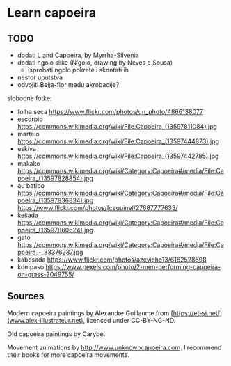 # Learn capoeira

## TODO
- dodati L and Capoeira, by Myrrha-Silvenia
- dodati ngolo slike (N’golo, drawing by Neves e Sousa)
  - isprobati ngolo pokrete i skontati ih
- nestor uputstva
- odvojiti Beija-flor među akrobacije?

slobodne fotke:
- folha seca https://www.flickr.com/photos/un_photo/4866138077
- escorpio https://commons.wikimedia.org/wiki/File:Capoeira_(13597811084).jpg
- martelo https://commons.wikimedia.org/wiki/File:Capoeira_(13597444873).jpg
- eskiva https://commons.wikimedia.org/wiki/File:Capoeira_(13597442785).jpg
- makako https://commons.wikimedia.org/wiki/Category:Capoeira#/media/File:Capoeira_(13597828854).jpg
- au batido https://commons.wikimedia.org/wiki/Category:Capoeira#/media/File:Capoeira_(13597836834).jpg
  https://www.flickr.com/photos/fcequinel/27687777633/
- kešada https://commons.wikimedia.org/wiki/Category:Capoeira#/media/File:Capoeira_(13597860624).jpg
- gato https://commons.wikimedia.org/wiki/Category:Capoeira#/media/File:Capoeira_-_33376287.jpg
- kabesada https://www.flickr.com/photos/azeviche13/6182528698
- kompaso https://www.pexels.com/photo/2-men-performing-capoeira-on-grass-2049755/

## Sources

Modern capoeira paintings by Alexandre Guillaume from [https://et-si.net/](www.alex-illustrateur.net), licenced under CC-BY-NC-ND.

Old capoeira paintings by Carybé.

Movement animations by http://www.unknowncapoeira.com. I recommend their books for more capoeira movements.